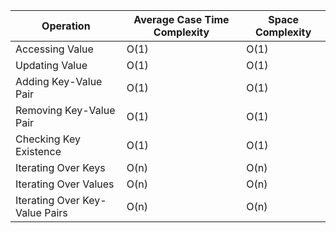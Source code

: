 | Operation             | Average Case Time Complexity | Space Complexity |
|-----------------------|------------------------------|------------------|
| Accessing Value       | O(1)                         | O(1)             |
| Updating Value        | O(1)                         | O(1)             |
| Adding Key-Value Pair | O(1)                         | O(1)             |
| Removing Key-Value Pair | O(1)                       | O(1)             |
| Checking Key Existence | O(1)                         | O(1)             |
| Iterating Over Keys   | O(n)                         | O(n)             |
| Iterating Over Values | O(n)                         | O(n)             |
| Iterating Over Key-Value Pairs | O(n)                   | O(n)             |
